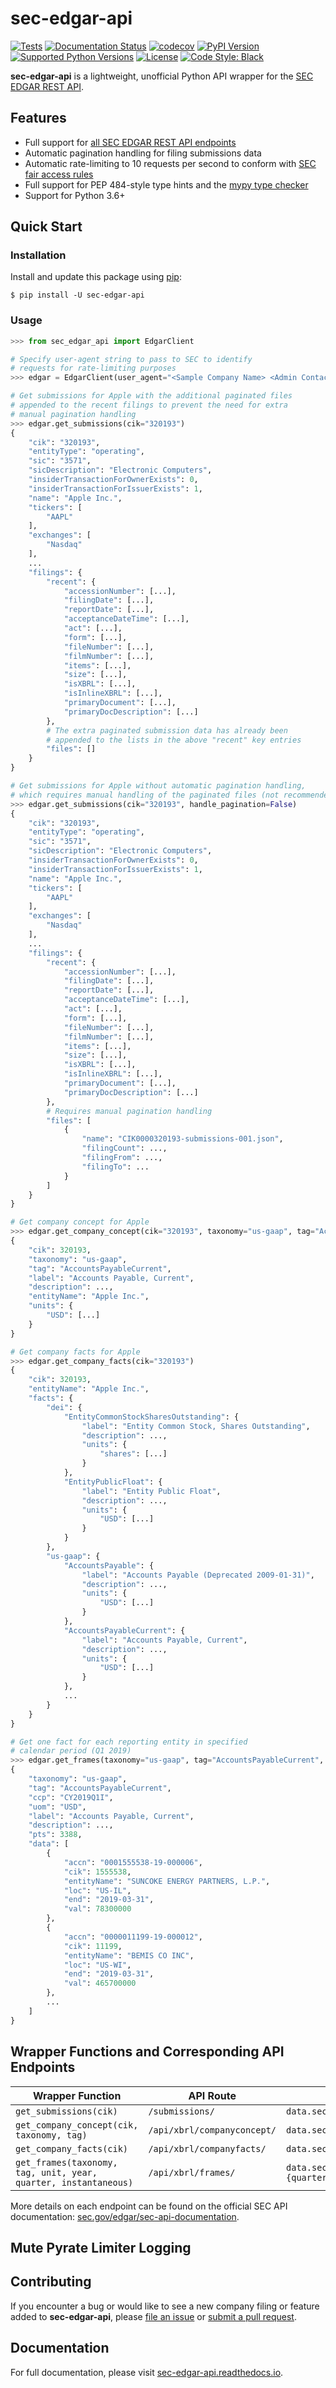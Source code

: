 # sec-edgar-api

[![Tests](https://github.com/jadchaar/sec-edgar-api/actions/workflows/continuous_integration.yml/badge.svg)](https://github.com/jadchaar/sec-edgar-api/actions/workflows/continuous_integration.yml)
[![Documentation Status](https://readthedocs.org/projects/sec-edgar-api/badge/?version=latest)](https://sec-edgar-api.readthedocs.io/en/latest/?badge=latest)
[![codecov](https://codecov.io/gh/jadchaar/sec-edgar-api/branch/main/graph/badge.svg?token=0WLWU3SZKE)](https://codecov.io/gh/jadchaar/sec-edgar-api)
[![PyPI Version](https://img.shields.io/pypi/v/sec-edgar-api.svg)](https://pypi.org/project/sec-edgar-api/)
[![Supported Python Versions](https://img.shields.io/pypi/pyversions/sec-edgar-api.svg)](https://pypi.org/project/sec-edgar-api/)
[![License](https://img.shields.io/pypi/l/sec-edgar-api.svg)](https://pypi.org/project/sec-edgar-api/)
[![Code Style: Black](https://img.shields.io/badge/code%20style-black-000000.svg)](https://github.com/python/black)

**sec-edgar-api** is a lightweight, unofficial Python API wrapper for the [SEC EDGAR REST API](https://www.sec.gov/edgar/sec-api-documentation).

## Features

- Full support for [all SEC EDGAR REST API endpoints](#wrapper-functions-and-corresponding-api-endpoints)
- Automatic pagination handling for filing submissions data
- Automatic rate-limiting to 10 requests per second to conform with [SEC fair access rules](https://www.sec.gov/developer)
- Full support for PEP 484-style type hints and the [mypy type checker](https://mypy.readthedocs.io/en/stable/)
- Support for Python 3.6+

## Quick Start

### Installation

Install and update this package using [pip](https://pip.pypa.io/en/stable/getting-started/):

```console
$ pip install -U sec-edgar-api
```

### Usage

```python
>>> from sec_edgar_api import EdgarClient

# Specify user-agent string to pass to SEC to identify
# requests for rate-limiting purposes
>>> edgar = EdgarClient(user_agent="<Sample Company Name> <Admin Contact>@<Sample Company Domain>")

# Get submissions for Apple with the additional paginated files
# appended to the recent filings to prevent the need for extra
# manual pagination handling
>>> edgar.get_submissions(cik="320193")
{
    "cik": "320193",
    "entityType": "operating",
    "sic": "3571",
    "sicDescription": "Electronic Computers",
    "insiderTransactionForOwnerExists": 0,
    "insiderTransactionForIssuerExists": 1,
    "name": "Apple Inc.",
    "tickers": [
        "AAPL"
    ],
    "exchanges": [
        "Nasdaq"
    ],
    ...
    "filings": {
        "recent": {
            "accessionNumber": [...],
            "filingDate": [...],
            "reportDate": [...],
            "acceptanceDateTime": [...],
            "act": [...],
            "form": [...],
            "fileNumber": [...],
            "filmNumber": [...],
            "items": [...],
            "size": [...],
            "isXBRL": [...],
            "isInlineXBRL": [...],
            "primaryDocument": [...],
            "primaryDocDescription": [...]
        },
        # The extra paginated submission data has already been
        # appended to the lists in the above "recent" key entries
        "files": []
    }
}

# Get submissions for Apple without automatic pagination handling,
# which requires manual handling of the paginated files (not recommended)
>>> edgar.get_submissions(cik="320193", handle_pagination=False)
{
    "cik": "320193",
    "entityType": "operating",
    "sic": "3571",
    "sicDescription": "Electronic Computers",
    "insiderTransactionForOwnerExists": 0,
    "insiderTransactionForIssuerExists": 1,
    "name": "Apple Inc.",
    "tickers": [
        "AAPL"
    ],
    "exchanges": [
        "Nasdaq"
    ],
    ...
    "filings": {
        "recent": {
            "accessionNumber": [...],
            "filingDate": [...],
            "reportDate": [...],
            "acceptanceDateTime": [...],
            "act": [...],
            "form": [...],
            "fileNumber": [...],
            "filmNumber": [...],
            "items": [...],
            "size": [...],
            "isXBRL": [...],
            "isInlineXBRL": [...],
            "primaryDocument": [...],
            "primaryDocDescription": [...]
        },
        # Requires manual pagination handling
        "files": [
            {
                "name": "CIK0000320193-submissions-001.json",
                "filingCount": ...,
                "filingFrom": ...,
                "filingTo": ...
            }
        ]
    }
}

# Get company concept for Apple
>>> edgar.get_company_concept(cik="320193", taxonomy="us-gaap", tag="AccountsPayableCurrent")
{
    "cik": 320193,
    "taxonomy": "us-gaap",
    "tag": "AccountsPayableCurrent",
    "label": "Accounts Payable, Current",
    "description": ...,
    "entityName": "Apple Inc.",
    "units": {
        "USD": [...]
    }
}

# Get company facts for Apple
>>> edgar.get_company_facts(cik="320193")
{
    "cik": 320193,
    "entityName": "Apple Inc.",
    "facts": {
        "dei": {
            "EntityCommonStockSharesOutstanding": {
                "label": "Entity Common Stock, Shares Outstanding",
                "description": ...,
                "units": {
                    "shares": [...]
                }
            },
            "EntityPublicFloat": {
                "label": "Entity Public Float",
                "description": ...,
                "units": {
                    "USD": [...]
                }
            }
        },
        "us-gaap": {
            "AccountsPayable": {
                "label": "Accounts Payable (Deprecated 2009-01-31)",
                "description": ...,
                "units": {
                    "USD": [...]
                }
            },
            "AccountsPayableCurrent": {
                "label": "Accounts Payable, Current",
                "description": ...,
                "units": {
                    "USD": [...]
                }
            },
            ...
        }
    }
}

# Get one fact for each reporting entity in specified
# calendar period (Q1 2019)
>>> edgar.get_frames(taxonomy="us-gaap", tag="AccountsPayableCurrent", unit="USD", year="2019", quarter=1)
{
    "taxonomy": "us-gaap",
    "tag": "AccountsPayableCurrent",
    "ccp": "CY2019Q1I",
    "uom": "USD",
    "label": "Accounts Payable, Current",
    "description": ...,
    "pts": 3388,
    "data": [
        {
            "accn": "0001555538-19-000006",
            "cik": 1555538,
            "entityName": "SUNCOKE ENERGY PARTNERS, L.P.",
            "loc": "US-IL",
            "end": "2019-03-31",
            "val": 78300000
        },
        {
            "accn": "0000011199-19-000012",
            "cik": 11199,
            "entityName": "BEMIS CO INC",
            "loc": "US-WI",
            "end": "2019-03-31",
            "val": 465700000
        },
        ...
    ]
}
```

## Wrapper Functions and Corresponding API Endpoints

|                        Wrapper Function                         |          API Route          |                                         Full API URI                                         |
| --------------------------------------------------------------- | --------------------------- | -------------------------------------------------------------------------------------------- |
| `get_submissions(cik)`                                          | `/submissions/`             | `data.sec.gov/submissions/CIK{cik}.json`                                                     |
| `get_company_concept(cik, taxonomy, tag)`                       | `/api/xbrl/companyconcept/` | `data.sec.gov/api/xbrl/companyconcept/CIK{cik}/{taxonomy}/{tag}.json`                        |
| `get_company_facts(cik)`                                        | `/api/xbrl/companyfacts/`   | `data.sec.gov/api/xbrl/companyfacts/CIK{cik}.json`                                           |
| `get_frames(taxonomy, tag, unit, year, quarter, instantaneous)` | `/api/xbrl/frames/`         | `data.sec.gov/api/xbrl/frames/{taxonomy}/{tag}/{unit}/CY{year}{quarter}{instantaneous}.json` |

More details on each endpoint can be found on the official SEC API documentation: [sec.gov/edgar/sec-api-documentation](https://www.sec.gov/edgar/sec-api-documentation).

## Mute Pyrate Limiter Logging

## Contributing

If you encounter a bug or would like to see a new company filing or feature added to **sec-edgar-api**, please [file an issue](https://github.com/jadchaar/sec-edgar-api/issues) or [submit a pull request](https://help.github.com/en/articles/creating-a-pull-request).

## Documentation

For full documentation, please visit [sec-edgar-api.readthedocs.io](https://sec-edgar-api.readthedocs.io).

